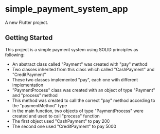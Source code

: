 # simple_payment_system_app

A new Flutter project.

## Getting Started

This project is a simple payment system using SOLID principles as following:
- An abstract class called "Payment" was created with "pay" method
- Two classes inherited from this class which called "CashPayment" and "CreditPayment"
- These two classes implemented "pay", each one with different implementation
- "PaymentProcess" class was created with an object of type "Payment" and "process" method
- This method was created to call the correct "pay" method according to the "paymentMethod" type
- In the main function, two objects of type "PaymentProcess" were created and used to call "process" function
- The first object used "CashPayment" to pay 200
- The second one used "CreditPayment" to pay 5000
